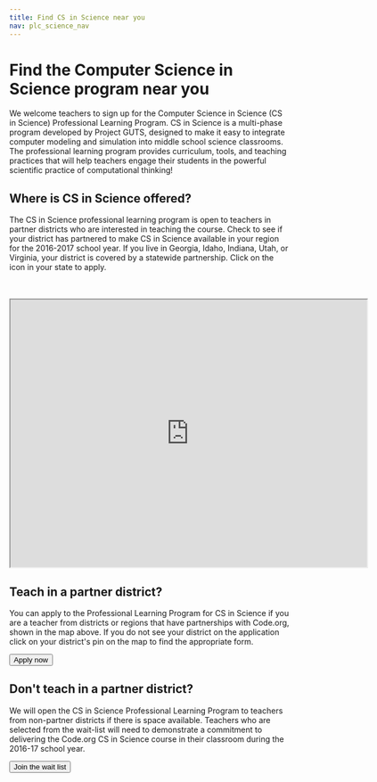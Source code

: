 ```yaml
---
title: Find CS in Science near you
nav: plc_science_nav
---
```

# Find the Computer Science in Science program near you
We welcome teachers to sign up for the Computer Science in Science (CS in Science) Professional Learning Program. CS in Science is a multi-phase program developed by Project GUTS, designed to make it easy to integrate computer modeling and simulation into middle school science classrooms. The professional learning program provides curriculum, tools, and teaching practices that will help teachers engage their students in the powerful scientific practice of computational thinking! 

## Where is CS in Science offered?

The CS in Science professional learning program is open to teachers in partner districts who are interested in teaching the course. Check to see if your district has partnered to make CS in Science available in your region for the 2016-2017 school year. If you live in Georgia, Idaho, Indiana, Utah, or Virginia, your district is covered by a statewide partnership. Click on the icon in your state to apply.


<br/> 
<br/>
<iframe src="https://www.google.com/maps/d/u/0/embed?mid=z3jxShb6X1IM.kdVjzfolISDw" width="640" height="480"></iframe> 

## Teach in a partner district?

You can apply to the Professional Learning Program for CS in Science if you are a teacher from districts or regions that have partnerships with Code.org, shown in the map above.  If you do not see your district on the application click on your district's pin on the map to find the appropriate form.

[<button>Apply now</button>](/educate/professional-learning/cs-in-science-application)

## Don't teach in a partner district?

We will open the CS in Science Professional Learning Program to teachers from non-partner districts if there is space available.  Teachers who are selected from the wait-list will need to demonstrate a commitment to delivering the Code.org CS in Science course in their classroom during the 2016-17 school year.

[<button>Join the wait list</button>](https://form.jotform.com/60338373405150)
